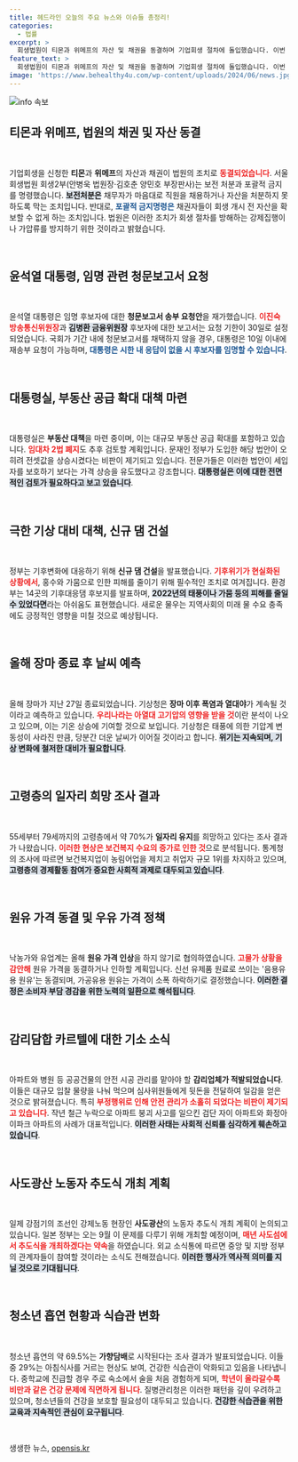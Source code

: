 ```yaml
---
title: 헤드라인 오늘의 주요 뉴스와 이슈들 총정리!
categories:
  - 법률
excerpt: >
  회생법원이 티몬과 위메프의 자산 및 채권을 동결하며 기업회생 절차에 돌입했습니다. 이번 조치는 채무자 측의 불법 변제 및 채권자 강제 집행을 막기 위한 법적 장치로, 기업의 미래가 어떻게 될지 주목받고 있습니다.
feature_text: >
  회생법원이 티몬과 위메프의 자산 및 채권을 동결하며 기업회생 절차에 돌입했습니다. 이번 조치는 채무자 측의 불법 변제 및 채권자 강제 집행을 막기 위한 법적 장치로, 기업의 미래가 어떻게 될지 주목받고 있습니다.
image: 'https://www.behealthy4u.com/wp-content/uploads/2024/06/news.jpg'
---
```


<p><img src="https://www.behealthy4u.com/wp-content/uploads/2024/06/news.jpg" alt="info 속보" /></p>

<h2 data-ke-size="size26">티몬과 위메프, 법원의 채권 및 자산 동결</h2>

<p data-ke-size="size16">&nbsp;</p> 

<p>기업회생을 신청한 <b>티몬</b>과 <b>위메프</b>의 자산과 채권이 법원의 조치로 <b><span style="color: #ee2323;">동결되었습니다</span></b>. 서울회생법원 회생2부(안병욱 법원장·김호춘 양민호 부장판사)는 보전 처분과 포괄적 금지를 명령했습니다. <b><span style="background-color: #21538527;">보전처분은</span></b> 채무자가 마음대로 직원을 채용하거나 자산을 처분하지 못하도록 막는 조치입니다. 반대로, <b><span style="color: #1a5490;">포괄적 금지명령은</span></b> 채권자들이 회생 개시 전 자산을 확보할 수 없게 하는 조치입니다. 법원은 이러한 조치가 회생 절차를 방해하는 강제집행이나 가압류를 방지하기 위한 것이라고 밝혔습니다. </p>

<p data-ke-size="size16">&nbsp;</p>

<h2 data-ke-size="size26">윤석열 대통령, 임명 관련 청문보고서 요청</h2>

<p data-ke-size="size16">&nbsp;</p>

<p>윤석열 대통령은 임명 후보자에 대한 <b>청문보고서 송부 요청안</b>을 재가했습니다. <b><span style="color: #ee2323;">이진숙 방송통신위원장</span></b>과 <b><span style="background-color: #21538527;">김병환 금융위원장</span></b> 후보자에 대한 보고서는 요청 기한이 30일로 설정되었습니다. 국회가 기간 내에 청문보고서를 채택하지 않을 경우, 대통령은 10일 이내에 재송부 요청이 가능하며, <b><span style="color: #1a5490;">대통령은 시한 내 응답이 없을 시 후보자를 임명할 수 있습니다</span></b>.</p>

<p data-ke-size="size16">&nbsp;</p>

<h2 data-ke-size="size26">대통령실, 부동산 공급 확대 대책 마련</h2>

<p data-ke-size="size16">&nbsp;</p>

<p>대통령실은 <b>부동산 대책</b>을 마련 중이며, 이는 대규모 부동산 공급 확대를 포함하고 있습니다. <b><span style="color: #ee2323;">임대차 2법 폐지</span></b>도 추후 검토할 계획입니다. 문재인 정부가 도입한 해당 법안이 오히려 전셋값을 상승시켰다는 비판이 제기되고 있습니다. 전문가들은 이러한 법안이 세입자를 보호하기 보다는 가격 상승을 유도했다고 강조합니다. <b><span style="background-color: #21538527;">대통령실은 이에 대한 전면적인 검토가 필요하다고 보고 있습니다</span></b>.</p>

<p data-ke-size="size16">&nbsp;</p>

<h2 data-ke-size="size26">극한 기상 대비 대책, 신규 댐 건설</h2>

<p data-ke-size="size16">&nbsp;</p>

<p>정부는 기후변화에 대응하기 위해 <b>신규 댐 건설</b>을 발표했습니다. <b><span style="color: #ee2323;">기후위기가 현실화된 상황에서</span></b>, 홍수와 가뭄으로 인한 피해를 줄이기 위해 필수적인 조치로 여겨집니다. 환경부는 14곳의 기후대응댐 후보지를 발표하며, <b><span style="background-color: #21538527;">2022년의 태풍이나 가뭄 등의 피해를 줄일 수 있었다면</span></b>라는 아쉬움도 표현했습니다. 새로운 물우는 지역사회의 미래 물 수요 충족에도 긍정적인 영향을 미칠 것으로 예상됩니다. </p>

<p data-ke-size="size16">&nbsp;</p>

<h2 data-ke-size="size26">올해 장마 종료 후 날씨 예측</h2>

<p data-ke-size="size16">&nbsp;</p>

<p>올해 장마가 지난 27일 종료되었습니다. 기상청은 <b>장마 이후 폭염과 열대야</b>가 계속될 것이라고 예측하고 있습니다. <b><span style="color: #ee2323;">우리나라는 아열대 고기압의 영향을 받을 것</span></b>이란 분석이 나오고 있으며, 이는 기온 상승에 기여할 것으로 보입니다. 기상청은 태풍에 의한 기압계 변동성이 사라진 만큼, 당분간 더운 날씨가 이어질 것이라고 합니다. <b><span style="background-color: #21538527;">위기는 지속되며, 기상 변화에 철저한 대비가 필요합니다</span></b>.</p>

<p data-ke-size="size16">&nbsp;</p>

<h2 data-ke-size="size26">고령층의 일자리 희망 조사 결과</h2>

<p data-ke-size="size16">&nbsp;</p>

<p>55세부터 79세까지의 고령층에서 약 70%가 <b>일자리 유지</b>를 희망하고 있다는 조사 결과가 나왔습니다. <b><span style="color: #ee2323;">이러한 현상은 보건복지 수요의 증가로 인한 것</span></b>으로 분석됩니다. 통계청의 조사에 따르면 보건복지업이 농림어업을 제치고 취업자 규모 1위를 차지하고 있으며, <b><span style="background-color: #21538527;">고령층의 경제활동 참여가 중요한 사회적 과제로 대두되고 있습니다</span></b>. </p>

<p data-ke-size="size16">&nbsp;</p>

<h2 data-ke-size="size26">원유 가격 동결 및 우유 가격 정책</h2>

<p data-ke-size="size16">&nbsp;</p>

<p>낙농가와 유업계는 올해 <b>원유 가격 인상</b>을 하지 않기로 협의하였습니다. <b><span style="color: #ee2323;">고물가 상황을 감안해</span></b> 원유 가격을 동결하거나 인하할 계획입니다. 신선 유제품 원료로 쓰이는 '음용유용 원유'는 동결되며, 가공유용 원유는 가격이 소폭 하락하기로 결정했습니다. <b><span style="background-color: #21538527;">이러한 결정은 소비자 부담 경감을 위한 노력의 일환으로 해석됩니다</span></b>.</p>

<p data-ke-size="size16">&nbsp;</p>

<h2 data-ke-size="size26">감리담합 카르텔에 대한 기소 소식</h2>

<p data-ke-size="size16">&nbsp;</p>

<p>아파트와 병원 등 공공건물의 안전 시공 관리를 맡아야 할 <b>감리업체가 적발되었습니다</b>. 이들은 대규모 입찰 물량을 나눠 먹으며 심사위원들에게 뒷돈을 전달하여 일감을 얻은 것으로 밝혀졌습니다. 특히 <b><span style="color: #ee2323;">부정행위로 인해 안전 관리가 소홀히 되었다는 비판이 제기되고 있습니다</span></b>. 작년 철근 누락으로 아파트 붕괴 사고를 일으킨 검단 자이 아파트와 화정아이파크 아파트의 사례가 대표적입니다. <b><span style="background-color: #21538527;">이러한 사태는 사회적 신뢰를 심각하게 훼손하고 있습니다</span></b>.</p>

<p data-ke-size="size16">&nbsp;</p>

<h2 data-ke-size="size26">사도광산 노동자 추도식 개최 계획</h2>

<p data-ke-size="size16">&nbsp;</p>

<p>일제 강점기의 조선인 강제노동 현장인 <b>사도광산</b>의 노동자 추도식 개최 계획이 논의되고 있습니다. 일본 정부는 오는 9월 이 문제를 다루기 위해 개최할 예정이며, <b><span style="color: #ee2323;">매년 사도섬에서 추도식을 개최하겠다는 약속</span></b>을 하였습니다. 외교 소식통에 따르면 중앙 및 지방 정부의 관계자들이 참여할 것이라는 소식도 전해졌습니다. <b><span style="background-color: #21538527;">이러한 행사가 역사적 의미를 지닐 것으로 기대됩니다</span></b>.</p>

<p data-ke-size="size16">&nbsp;</p>

<h2 data-ke-size="size26">청소년 흡연 현황과 식습관 변화</h2>

<p data-ke-size="size16">&nbsp;</p>

<p>청소년 흡연의 약 69.5%는 <b>가향담배</b>로 시작된다는 조사 결과가 발표되었습니다. 이들 중 29%는 아침식사를 거르는 현상도 보여, 건강한 식습관이 악화되고 있음을 나타냅니다. 중학교에 진급할 경우 주로 숙소에서 술을 처음 경험하게 되며, <b><span style="color: #ee2323;">학년이 올라갈수록 비만과 같은 건강 문제에 직면하게 됩니다</span></b>. 질병관리청은 이러한 패턴을 깊이 우려하고 있으며, 청소년들의 건강을 보호할 필요성이 대두되고 있습니다. <b><span style="background-color: #21538527;">건강한 식습관을 위한 교육과 지속적인 관심이 요구됩니다</span></b>.</p>

<p data-ke-size="size16">&nbsp;</p>
생생한 뉴스, <a href="https://opensis.kr" rel="dofollow">opensis.kr</a>


